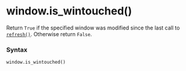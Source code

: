# window.is_wintouched()

Return `True` if the specified window was modified since the last call to [`refresh()`](/modules/curses/window/refresh.md). Otherwise return `False`.

### Syntax

```python
window.is_wintouched()
```